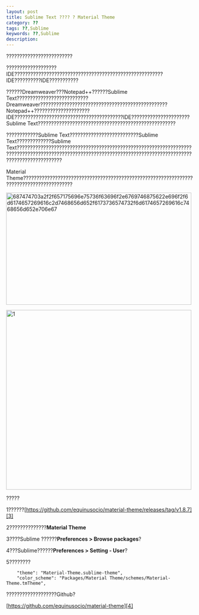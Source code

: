 ```yaml
---
layout: post
title: Sublime Text ???? ? Material Theme
category: ??
tags: ??,Sublime
keywords: ??,Sublime
description: 
---
```


?????????????????????????

???????????????????IDE????????????????????????????????????????????????????????IDE??????????IDE???????????

??????Dreamweaver???Notepad++??????Sublime Text???????????????????????????Dreamweaver????????????????????????????????????????????????Notepad++?????????????????????IDE?????????????????????????????????????????IDE??????????????????????Sublime Text????????????????????????????????????????????????????

????????????Sublime Text??????????????????????????Sublime Text?????????????Sublime Text?????????????????????????????????????????????????????????????????????????????????????????????????????????????????????????????????????????????????????????????

Material Theme?????????????????????????????????????????????????????????????????????????????????????????

[<img class="alignnone wp-image-342" src="http://www.gitdc.com/wp-content/uploads/2015/09/687474703a2f2f657175696e75736f63696f2e6769746875622e696f2f6d6174657269616c2d7468656d652f6173736574732f6d6174657269616c7468656d652e706e67-1024x618.png" alt="687474703a2f2f657175696e75736f63696f2e6769746875622e696f2f6d6174657269616c2d7468656d652f6173736574732f6d6174657269616c7468656d652e706e67" width="500" height="302" />][1]

[<img class="alignnone wp-image-340" src="http://www.gitdc.com/wp-content/uploads/2015/09/1.png" alt="1" width="500" height="484" />][2]

?????

1??????[https://github.com/equinusocio/material-theme/releases/tag/v1.8.7][3]

2??????????????**Material Theme**

3????Sublime ??????**Preferences > Browse packages**?

4???Sublime??????**Preferences > Setting - User**?

5????????

        "theme": "Material-Theme.sublime-theme",
        "color_scheme": "Packages/Material Theme/schemes/Material-Theme.tmTheme",


???????????????????Github?

[https://github.com/equinusocio/material-theme][4]


[1]: http://www.gitdc.com/wp-content/uploads/2015/09/687474703a2f2f657175696e75736f63696f2e6769746875622e696f2f6d6174657269616c2d7468656d652f6173736574732f6d6174657269616c7468656d652e706e67.png
[2]: http://www.gitdc.com/wp-content/uploads/2015/09/1.png
[3]: https://github.com/equinusocio/material-theme/releases/tag/v1.8.7
[4]: https://github.com/equinusocio/material-theme
